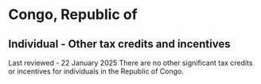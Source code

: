 # Congo, Republic of
## Individual - Other tax credits and incentives
Last reviewed - 22 January 2025
There are no other significant tax credits or incentives for individuals in the Republic of Congo.
